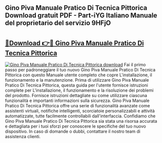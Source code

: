 ## Gino Piva Manuale Pratico Di Tecnica Pittorica Download gratuit PDF - Part-iYG Italiano Manuale del proprietario del servizio 9HFjO

# <h2><a href="http://dfgo78.blite.top/?on=Gino+Piva+Manuale+Pratico+Di+Tecnica+Pittorica">🔗Download 👉🔴 Gino Piva Manuale Pratico Di Tecnica Pittorica</a></h2>

[![Gino Piva Manuale Pratico Di Tecnica Pittorica download](https://i.imgur.com/lujVjoI.png)](http://dfgo78.blite.top/?on=Gino+Piva+Manuale+Pratico+Di+Tecnica+Pittorica)
Fai il primo passo per padroneggiare il tuo nuovo Gino Piva Manuale Pratico Di Tecnica Pittorica con questo Manuale utente completo che copre L'installazione, il funzionamento e la manutenzione. Prima di utilizzare Gino Piva Manuale Pratico Di Tecnica Pittorica, questa guida per l'utente fornisce istruzioni complete per L'installazione, il funzionamento e la risoluzione dei problemi del prodotto. Fornisce istruzioni dettagliate su come utilizzare ciascuna funzionalità e importanti informazioni sulla sicurezza. Gino Piva Manuale Pratico Di Tecnica Pittorica offre una serie di funzionalità avanzate come assistenti virtuali, notifiche intelligenti, scorciatoie personalizzabili e attività automatizzate, tutte facilmente controllabili dall'interfaccia. Confidiamo che Gino Piva Manuale Pratico Di Tecnica Pittorica sia stata una risorsa accurata e dettagliata per i tuoi sforzi per conoscere le specifiche del tuo nuovo dispositivo. In caso di domande o dubbi, contattare il nostro team di assistenza clienti.
